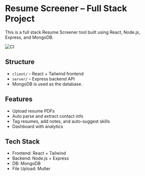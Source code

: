 # Resume Screener – Full Stack Project

This is a full stack Resume Screener tool built using React, Node.js, Express, and MongoDB.

![CI](https://github.com/shubhu1414/resume-screener/actions/workflows/ci.yml/badge.svg)

## Structure
- `client/` – React + Tailwind frontend
- `server/` – Express backend API
- MongoDB is used as the database.

## Features
- Upload resume PDFs
- Auto parse and extract contact info
- Tag resumes, add notes, and auto-suggest skills
- Dashboard with analytics

## Tech Stack
- Frontend: React + Tailwind
- Backend: Node.js + Express
- DB: MongoDB
- File Upload: Multer
